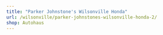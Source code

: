 ```yaml
---
title: "Parker Johnstone's Wilsonville Honda"
url: /wilsonville/parker-johnstones-wilsonville-honda-2/
shop: Autohaus
---
```

